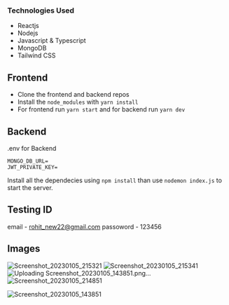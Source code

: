 ### Technologies Used

- Reactjs
- Nodejs
- Javascript & Typescript 
- MongoDB 
- Tailwind CSS


## Frontend
- Clone the frontend and backend repos
- Install the `node_modules` with `yarn install`
- For frontend run `yarn start` and for backend run `yarn dev`


## Backend
.env for Backend

```
MONGO_DB_URL=
JWT_PRIVATE_KEY=
```

Install all the dependecies using `npm install` than use `nodemon index.js` to start the server. 

## Testing ID 

email - rohit_new22@gmail.com 
passoword - 123456

## Images
![Screenshot_20230105_215321](https://user-images.githubusercontent.com/67458417/211132079-0cbdd237-e9d9-4261-81ca-9909df9aecec.png)
![Screenshot_20230105_215341](https://user-images.githubusercontent.com/67458417/211132104-162e80a7-0a43-40e3-8703-25dda2c9e120.png)
![Uploading Screenshot_20230105_143851.png…]()
![Screenshot_20230105_214851](https://user-images.githubusercontent.com/67458417/211132145-393dbda9-2584-412e-b5bd-f450b2322b76.png)

![Screenshot_20230105_143851](https://user-images.githubusercontent.com/67458417/211132134-41752e0e-5bcf-4db9-bd51-2db77f1706c2.png)







